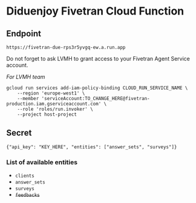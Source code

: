 # Diduenjoy Fivetran Cloud Function

## Endpoint

```
https://fivetran-due-rps3r5yvgq-ew.a.run.app
```

Do not forget to ask LVMH to grant access to your Fivetran Agent Service account.

_For LVMH team_
```
gcloud run services add-iam-policy-binding CLOUD_RUN_SERVICE_NAME \
    --region 'europe-west1' \
    --member 'serviceAccount:TO_CHANGE_HERE@fivetran-production.iam.gserviceaccount.com' \
    --role 'roles/run.invoker' \
    --project host-project
```

## Secret

```
{"api_key": "KEY_HERE", "entities": ["answer_sets", "surveys"]}
```

### List of available entities

- `clients`
- `answer_sets`
- `surveys`
- ~~`feedbacks`~~
